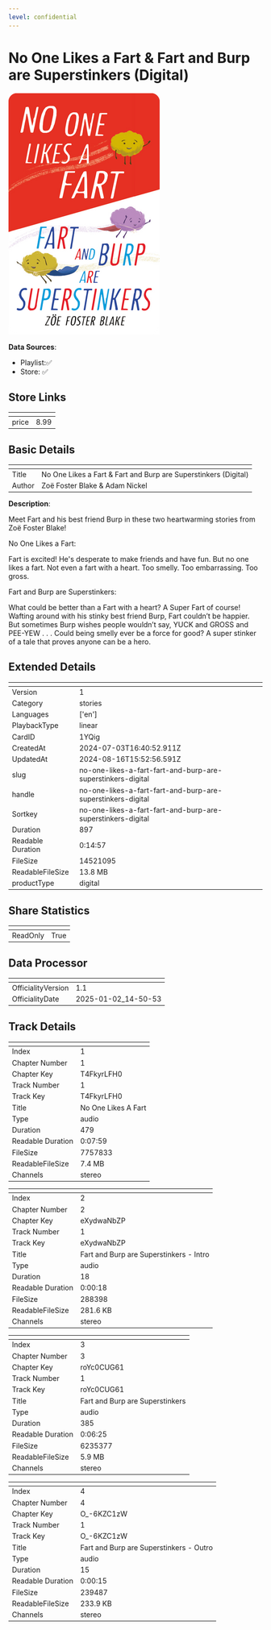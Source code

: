 ```yaml
---
level: confidential
---
```

# No One Likes a Fart & Fart and Burp are Superstinkers (Digital)

![card_[1YQig].png](../../img/cards/card_[1YQig].png)

**Data Sources**: 

- Playlist:✅
- Store: ✅


## Store Links

| <!-- --> | <!-- --> |
| - | - |
| price | 8.99 |


## Basic Details

| <!-- --> | <!-- --> |
| - | - |
| Title | No One Likes a Fart & Fart and Burp are Superstinkers (Digital) |
| Author | Zoë Foster Blake & Adam Nickel |

**Description**:

Meet Fart and his best friend Burp in these two heartwarming stories from Zoë Foster Blake!   

No One Likes a Fart: 

Fart is excited! He's desperate to make friends and have fun. But no one likes a fart. Not even a fart with a heart. Too smelly. Too embarrassing. Too gross.  

Fart and Burp are Superstinkers: 

What could be better than a Fart with a heart? A Super Fart of course!  Wafting around with his stinky best friend Burp, Fart couldn’t be happier. But sometimes Burp wishes people wouldn’t say, YUCK and GROSS and PEE-YEW . . .  Could being smelly ever be a force for good? A super stinker of a tale that proves anyone can be a hero.


## Extended Details

| <!-- --> | <!-- --> |
| - | - |
| Version | 1 |
| Category | stories |
| Languages | ['en'] |
| PlaybackType | linear |
| CardID | 1YQig |
| CreatedAt | 2024-07-03T16:40:52.911Z |
| UpdatedAt | 2024-08-16T15:52:56.591Z |
| slug | no-one-likes-a-fart-fart-and-burp-are-superstinkers-digital |
| handle | no-one-likes-a-fart-fart-and-burp-are-superstinkers-digital |
| Sortkey | no-one-likes-a-fart-fart-and-burp-are-superstinkers-digital |
| Duration | 897 |
| Readable Duration | 0:14:57 |
| FileSize | 14521095 |
| ReadableFileSize | 13.8 MB |
| productType | digital |


## Share Statistics

| <!-- --> | <!-- --> |
| - | - |
| ReadOnly | True |


## Data Processor

| <!-- --> | <!-- --> |
| - | - |
| OfficialityVersion | 1.1
| OfficialityDate | 2025-01-02_14-50-53


## Track Details

| <!-- --> | <!-- --> |
| - | - |
| Index | 1 |
| Chapter Number | 1 |
| Chapter Key | T4FkyrLFH0 |
| Track Number | 1 |
| Track Key | T4FkyrLFH0 |
| Title | No One Likes A Fart |
| Type | audio |
| Duration | 479 |
| Readable Duration | 0:07:59 |
| FileSize | 7757833 |
| ReadableFileSize | 7.4 MB |
| Channels | stereo |

| <!-- --> | <!-- --> |
| - | - |
| Index | 2 |
| Chapter Number | 2 |
| Chapter Key | eXydwaNbZP |
| Track Number | 1 |
| Track Key | eXydwaNbZP |
| Title | Fart and Burp are Superstinkers - Intro |
| Type | audio |
| Duration | 18 |
| Readable Duration | 0:00:18 |
| FileSize | 288398 |
| ReadableFileSize | 281.6 KB |
| Channels | stereo |

| <!-- --> | <!-- --> |
| - | - |
| Index | 3 |
| Chapter Number | 3 |
| Chapter Key | roYc0CUG61 |
| Track Number | 1 |
| Track Key | roYc0CUG61 |
| Title | Fart and Burp are Superstinkers |
| Type | audio |
| Duration | 385 |
| Readable Duration | 0:06:25 |
| FileSize | 6235377 |
| ReadableFileSize | 5.9 MB |
| Channels | stereo |

| <!-- --> | <!-- --> |
| - | - |
| Index | 4 |
| Chapter Number | 4 |
| Chapter Key | O_-6KZC1zW |
| Track Number | 1 |
| Track Key | O_-6KZC1zW |
| Title | Fart and Burp are Superstinkers - Outro |
| Type | audio |
| Duration | 15 |
| Readable Duration | 0:00:15 |
| FileSize | 239487 |
| ReadableFileSize | 233.9 KB |
| Channels | stereo |


